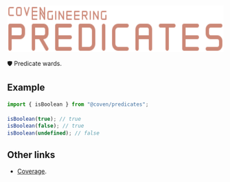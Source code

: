 <img alt="Coven Engineering Parsers logo" src="https://raw.githubusercontent.com/covenengineering/libraries/main/@coven/predicates/logo.svg" height="108" />

🛡️ Predicate wards.

## Example

```typescript
import { isBoolean } from "@coven/predicates";

isBoolean(true); // true
isBoolean(false); // true
isBoolean(undefined); // false
```

## Other links

- [Coverage](https://coveralls.io/github/covenengineering/libraries).

